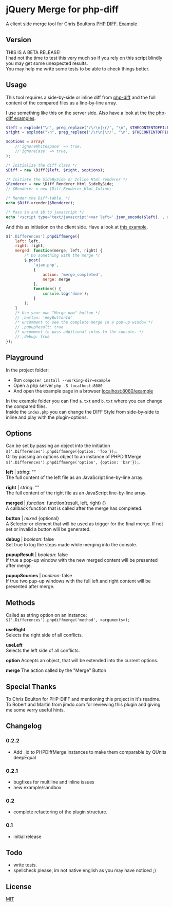 jQuery Merge for php-diff
=========================

A client side merge tool for Chris Boultons [PHP DIFF](https://github.com/chrisboulton/php-diff).
[Example](http://xiphe.github.com/jQuery-Merge-for-php-diff/)


Version
-------

THIS IS A BETA RELEASE!  
I had not the time to test this very much so if you rely on this script blindly
you may get some unexpected results.  
You may help me write some tests to be able to check things better.


Usage
-----

This tool requires a side-by-side or inline diff from [php-diff](https://github.com/chrisboulton/php-diff)
and the full content of the compared files as a line-by-line array.

I use something like this on the server side.
Also have a look at the [the php-diff examples](https://github.com/chrisboulton/php-diff/tree/master/example).
```php
$left = explode("\n", preg_replace('/\r\n|\r/', "\n", $THECONTENTOFFILE_A));
$right = explode("\n", preg_replace('/\r\n|\r/', "\n", $THECONTENTOFFILE_B));

$options = array(
    //'ignoreWhitespace' => true,
    //'ignoreCase' => true,
);

/* Initialize the diff class */
$Diff = new \Diff($left, $right, $options);

/* Initiate the SideBySide or Inline Html renderer */
$Renderer = new \Diff_Renderer_Html_SideBySide;
// $Renderer = new \Diff_Renderer_Html_Inline;

/* Render the Diff-table. */
echo $Diff->render($Renderer);

/* Pass $a and $b to javascript */
echo '<script type="text/javascript">var left='.json_encode($left).', right='.json_encode($right).';'</script>
```

And this as initiation on the client side.
Have a look at [this example](http://xiphe.github.com/jQuery-Merge-for-php-diff/).
```javascript
$('.Differences').phpdiffmerge({
    left: left,
    right: right,
    merged: function(merge, left, right) {
    	/* Do something with the merge */
        $.post(
        	'ajax.php',
        	{
        		action: 'merge_completed',
        		merge: merge
        	},
        	function() {
        		console.log('done');
        	}
        );
    }
    /* Use your own "Merge now" button */
    // ,button: '#myButtonId'
    /* uncomment to see the complete merge in a pop-up window */
    // ,pupupResult: true
    /* uncomment to pass additional infos to the console. */
    // ,debug: true
});
```

Playground
----------

In the project folder:
  * Run `composer install --working-dir=example`
  * Open a php server `php -S localhost:8080`
  * And open the example page in a browser [localhost:8080/example](http://localhost:8080/example)

In the example folder you can find `a.txt` and `b.txt` where you can change the compared files.  
Inside the `index.php` you can change the DIFF Style from side-by-side to inline and play with the plugin-options.


Options
-------

Can be set by passing an object into the initiation `$('.Differences').phpdiffmerge({option: 'foo'});`.  
Or by passing an options object to an instance of PHPDiffMerge `$('.Differences').phpdiffmerge('option', {option: 'bar'});`.

**left** | _string_: ""  
The full content of the left file as an JavaScript line-by-line array.

**right** | _string_: ""  
The full content of the right file as an JavaScript line-by-line array.

**merged** | _function_: function(result, left, right) {}  
A callback function that is called after the merge has completed.

**button** | _mixed_ {optional}  
A Selector or element that will be used as trigger for the final merge.
If not set or invalid a button will be generated.

**debug** | _boolean_: false  
Set true to log the steps made while merging into the console.

**pupupResult** | _boolean_: false  
If true a pop-up window with the new merged content will be presented after merge.

**pupupSources** | _boolean_: false  
If true two pup-up windows with the full left and right content will be presented after merge.


Methods
-------

Called as string option on an instance: `$('.Differences').phpdiffmerge('method', <arguments>);`

**useRight**  
Selects the right side of all conflicts.

**useLeft**  
Selects the left side of all conflicts.

**option**
Accepts an object, that will be extended into the current options.

**merge**
The action called by the "Merge" Button 


Special Thanks
--------------

To Chris Boulton for PHP-DIFF and mentioning this project in it's readme.  
To Robert and Martin from jimdo.com for reviewing this plugin and giving me some verry useful hints.


Changelog
---------

### 0.2.2
+ Add _id to PHPDiffMerge instances to make them comparable by QUnits deepEqual

### 0.2.1
+ bugfixes for multiline and inline issues
+ new example/sandbox

### 0.2
+ complete refactoring of the plugin structure.

### 0.1
+ initial release


Todo
----

+ write tests.
+ spellcheck please, im not native english as you may have noticed ;)


License
-------

[MIT](https://raw.github.com/Xiphe/jQuery-Merge-for-php-diff/master/LICENSE)
